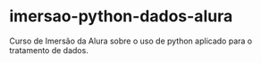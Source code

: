 # imersao-python-dados-alura
Curso de Imersão da Alura sobre o uso de python aplicado para o tratamento de dados.
